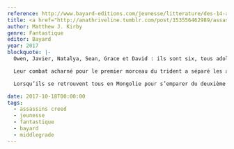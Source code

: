 ```yaml
---
reference: http://www.bayard-editions.com/jeunesse/litterature/des-14-ans/la-tombe-du-khan
title: <a href="http://anathriveline.tumblr.com/post/153556462989/assassins-creed-tome-1-matthew-j-kirby" target="_blank">Assassin’s Creed</a>, la tombe du Khan (The Tomb of the Khan)
author: Matthew J. Kirby
genre: Fantastique
editor: Bayard
year: 2017
blockquote: |-
  Owen, Javier, Natalya, Sean, Grace et David : ils sont six, tous adolescents, tous liés par un ADN exceptionnel. Réunis pour trouver une relique au pouvoir inestimable, le trident d’Éden, ils ont été envoyés dans le passé grâce à unemachine, l’Animus. Mais cette relique est convoitée par deux organisations secrètes et rivales, la Confrérie des Assassins et l’Ordre des Templiers

  Leur combat acharné pour le premier morceau du trident a séparé les adolescents. Certains sont désormais aux mains des Templiers, d’autres se cachent avec les Assassins. Mais ont-ils pour autant choisi leur camp ? Et comment le choisir

  Lorsqu’ils se retrouvent tous en Mongolie pour s’emparer du deuxième morceau de la relique, une implacable bataille s’engage. Le monde est en danger, et son avenir repose sur les six adolescents…

date: 2017-10-18T00:00:00
tags:
  - assassins creed
  - jeunesse
  - fantastique
  - bayard
  - middlegrade
---
```


